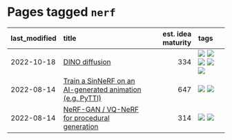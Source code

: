 # Pages tagged `nerf`

|last_modified|title|est. idea maturity|tags
|:---|:---|---:|:---|
|2022-10-18|[DINO diffusion](../DINO-diffusion.md)|334|[![](https://img.shields.io/badge/tag-completed-e7673c)](../tags/completed.md) [![](https://img.shields.io/badge/tag-experimental-3a20e)](../tags/experimental.md) [![](https://img.shields.io/badge/tag-nerf-e5fa6f)](../tags/nerf.md) [![](https://img.shields.io/badge/tag-tooling-eac1b9)](../tags/tooling.md) [![](https://img.shields.io/badge/tag-wip-dc62b7)](../tags/wip.md)|
|2022-08-14|[Train a SinNeRF on an AI-generated animation (e.g. PyTTI)](../train_a_SinNeRF_on_a_pytti_animation.md)|647|[![](https://img.shields.io/badge/tag-animation-32c994)](../tags/animation.md) [![](https://img.shields.io/badge/tag-nerf-e5fa6f)](../tags/nerf.md)|
|2022-08-14|[NeRF-GAN / VQ-NeRF for procedural generation](../nerf-gan.md)|314|[![](https://img.shields.io/badge/tag-animation-32c994)](../tags/animation.md) [![](https://img.shields.io/badge/tag-nerf-e5fa6f)](../tags/nerf.md)|